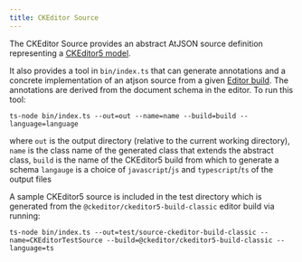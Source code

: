 ```yaml
---
title: CKEditor Source
---
```


The CKEditor Source provides an abstract AtJSON source definition representing a [CKEditor5 model](https://ckeditor.com/docs/ckeditor5/latest/api/module_engine_model_model-Model.html).

It also provides a tool in `bin/index.ts` that can generate annotations and a concrete
implementation of an atjson source from a given [Editor build](https://ckeditor.com/docs/ckeditor5/latest/api/module_core_editor_editor-Editor.html). The annotations are
derived from the document schema in the editor. To run this tool:

```
ts-node bin/index.ts --out=out --name=name --build=build --language=language
```

where
`out` is the output directory (relative to the current working directory),
`name` is the class name of the generated class that extends the abstract class,
`build` is the name of the CKEditor5 build from which to generate a schema
`langauge` is a choice of `javascript`/`js` and `typescript`/`ts` of the output files

A sample CKEditor5 source is included in the test directory which is generated from
the `@ckeditor/ckeditor5-build-classic` editor build via running:

```
ts-node bin/index.ts --out=test/source-ckeditor-build-classic --name=CKEditorTestSource --build=@ckeditor/ckeditor5-build-classic --language=ts
```
